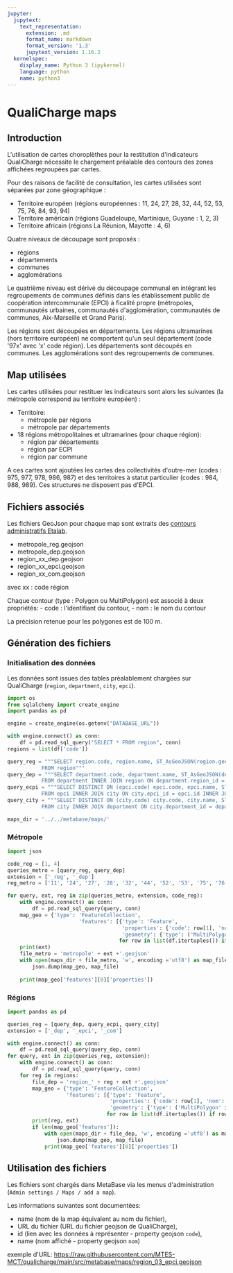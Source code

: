 ```yaml
---
jupyter:
  jupytext:
    text_representation:
      extension: .md
      format_name: markdown
      format_version: '1.3'
      jupytext_version: 1.16.2
  kernelspec:
    display_name: Python 3 (ipykernel)
    language: python
    name: python3
---
```


# QualiCharge maps


## Introduction

L'utilisation de cartes choroplèthes pour la restitution d'indicateurs QualiCharge nécessite le chargement préalable des contours des zones affichées regroupées par cartes.

Pour des raisons de facilité de consultation, les cartes utilisées sont séparées par zone géographique :

- Territoire européen (régions européennes : 11, 24, 27, 28, 32, 44, 52, 53, 75, 76, 84, 93, 94)
- Territoire américain (régions Guadeloupe, Martinique, Guyane : 1, 2, 3)
- Territoire africain (régions La Réunion, Mayotte : 4, 6)

Quatre niveaux de découpage sont proposés :

- régions
- départements
- communes
- agglomérations

Le quatrième niveau est dérivé du découpage communal en intégrant les regroupements de communes définis dans les établissement public de coopération intercommunale (EPCI) à ficalité propre (métropoles, communautés urbaines, communautés d'agglomération, communautés de communes, Aix-Marseille et Grand Paris).

Les régions sont découpées en départements. Les régions ultramarines (hors territoire européen) ne comportent qu'un seul département (code '97x' avec 'x' code région).
Les départements sont découpés en communes.
Les agglomérations sont des regroupements de communes.



## Map utilisées

Les cartes utilisées pour restituer les indicateurs sont alors les suivantes (la métropole correspond au territoire européen) :

- Territoire:
    - métropole par régions
    - métropole par départements
- 18 régions métropolitaines et ultramarines (pour chaque région):
    - région par départements
    - région par ECPI
    - région par commune

A ces cartes sont ajoutées les cartes des collectivités d'outre-mer (codes : 975, 977, 978, 986, 987) et des territoires à statut particulier (codes : 984, 988, 989). Ces structures ne disposent pas d'EPCI.


## Fichiers associés

Les fichiers GeoJson pour chaque map sont extraits des [contours administratifs Etalab](https://etalab-datasets.geo.data.gouv.fr/contours-administratifs/2024/geojson/). 

  - metropole_reg.geojson
  - metropole_dep.geojson
  - region_xx_dep.geojson
  - region_xx_epci.geojson
  - region_xx_com.geojson

  avec xx : code région

Chaque contour (type : Polygon ou MultiPolygon) est associé à deux propriétés:
    - code : l'identifiant du contour,
    - nom : le nom du contour
    
La précision retenue pour les polygones est de 100 m.


## Génération des fichiers


### Initialisation des données

Les données sont issues des tables préalablement chargées sur QualiCharge (`region`, `department`, `city`, `epci`).

```python
import os
from sqlalchemy import create_engine
import pandas as pd

engine = create_engine(os.getenv("DATABASE_URL"))

with engine.connect() as conn:
    df = pd.read_sql_query("SELECT * FROM region", conn)
regions = list(df['code'])

query_reg = """SELECT region.code, region.name, ST_AsGeoJSON(region.geometry) :: json -> 'coordinates'  AS polygon
           FROM region""" 
query_dep = """SELECT department.code, department.name, ST_AsGeoJSON(department.geometry) :: json -> 'coordinates'  AS polygon, region.code AS reg_code
           FROM department INNER JOIN region ON department.region_id = region.id""" 
query_ecpi = """SELECT DISTINCT ON (epci.code) epci.code, epci.name, ST_AsGeoJSON(epci.geometry) :: json -> 'coordinates'  AS polygon, region.code AS reg_code
           FROM epci INNER JOIN city ON city.epci_id = epci.id INNER JOIN department ON city.department_id = department.id INNER JOIN region ON department.region_id = region.id""" 
query_city = """SELECT DISTINCT ON (city.code) city.code, city.name, ST_AsGeoJSON(city.geometry) :: json -> 'coordinates'  AS polygon, region.code AS reg_code
           FROM city INNER JOIN department ON city.department_id = department.id INNER JOIN region ON department.region_id = region.id""" 

maps_dir = '../../metabase/maps/'
```

### Métropole

```python
import json

code_reg = [1, 4]
queries_metro = [query_reg, query_dep]
extension = ['_reg', '_dep']
reg_metro = ['11', '24', '27', '28', '32', '44', '52', '53', '75', '76', '84', '93', '94']

for query, ext, reg in zip(queries_metro, extension, code_reg):
    with engine.connect() as conn:
        df = pd.read_sql_query(query, conn)
    map_geo = {'type': 'FeatureCollection', 
                       'features': [{'type': 'Feature', 
                                     'properties': {'code': row[1], 'nom': row[2]}, 
                                     'geometry': {'type': ('MultiPolygon' if str(row[3])[:4] == '[[[[' else 'Polygon'), 'coordinates': row[3]}} 
                                    for row in list(df.itertuples()) if row[reg] in reg_metro]}
    print(ext)
    file_metro = 'metropole' + ext +'.geojson'
    with open(maps_dir + file_metro, 'w', encoding ='utf8') as map_file:
        json.dump(map_geo, map_file)
    
    print(map_geo['features'][0]['properties'])
```

### Régions

```python
import pandas as pd

queries_reg = [query_dep, query_ecpi, query_city]
extension = ['_dep', '_epci', '_com']

with engine.connect() as conn:
    df = pd.read_sql_query(query_dep, conn)
for query, ext in zip(queries_reg, extension):
    with engine.connect() as conn:
        df = pd.read_sql_query(query, conn)
    for reg in regions:
        file_dep = 'region_' + reg + ext +'.geojson'
        map_geo = {'type': 'FeatureCollection', 
                   'features': [{'type': 'Feature', 
                                 'properties': {'code': row[1], 'nom': row[2]}, 
                                 'geometry': {'type': ('MultiPolygon' if str(row[3])[:4] == '[[[[' else 'Polygon'), 'coordinates': row[3]}} 
                                for row in list(df.itertuples()) if row[4] == reg]}
        print(reg, ext)
        if len(map_geo['features']):
            with open(maps_dir + file_dep, 'w', encoding ='utf8') as map_file:
                json.dump(map_geo, map_file)
            print(map_geo['features'][0]['properties'])

```

## Utilisation des fichiers

Les fichiers sont chargés dans MetaBase via les menus d'administration (`Admin settings / Maps / add a map`).

Les informations suivantes sont documentées:

- name (nom de la map équivalent au nom du fichier),
- URL du fichier (URL du fichier geojson de QualiCharge),
- id (lien avec les données à représenter - property geojson `code`),
- name (nom affiché - property geojson `nom`)

exemple d'URL: https://raw.githubusercontent.com/MTES-MCT/qualicharge/main/src/metabase/maps/region_03_epci.geojson
